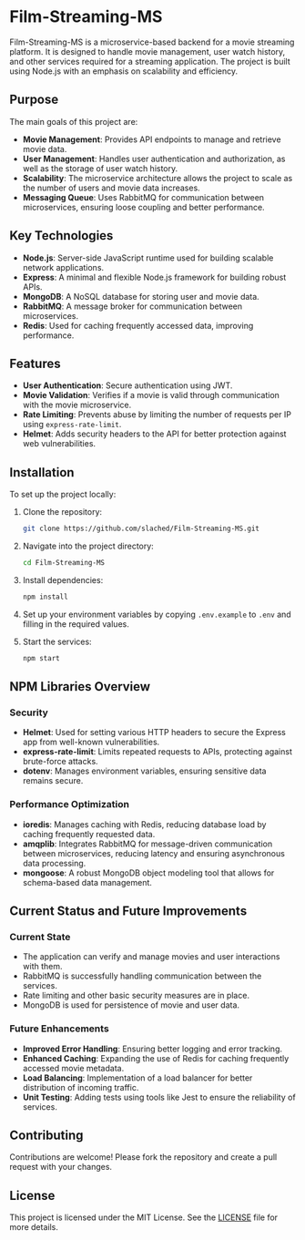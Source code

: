 # Film-Streaming-MS

Film-Streaming-MS is a microservice-based backend for a movie streaming platform. It is designed to handle movie management, user watch history, and other services required for a streaming application. The project is built using Node.js with an emphasis on scalability and efficiency.

## Purpose

The main goals of this project are:

- **Movie Management**: Provides API endpoints to manage and retrieve movie data.
- **User Management**: Handles user authentication and authorization, as well as the storage of user watch history.
- **Scalability**: The microservice architecture allows the project to scale as the number of users and movie data increases.
- **Messaging Queue**: Uses RabbitMQ for communication between microservices, ensuring loose coupling and better performance.

## Key Technologies

- **Node.js**: Server-side JavaScript runtime used for building scalable network applications.
- **Express**: A minimal and flexible Node.js framework for building robust APIs.
- **MongoDB**: A NoSQL database for storing user and movie data.
- **RabbitMQ**: A message broker for communication between microservices.
- **Redis**: Used for caching frequently accessed data, improving performance.

## Features

- **User Authentication**: Secure authentication using JWT.
- **Movie Validation**: Verifies if a movie is valid through communication with the movie microservice.
- **Rate Limiting**: Prevents abuse by limiting the number of requests per IP using `express-rate-limit`.
- **Helmet**: Adds security headers to the API for better protection against web vulnerabilities.

## Installation

To set up the project locally:

1. Clone the repository:

   ```bash
   git clone https://github.com/slached/Film-Streaming-MS.git
   ```

2. Navigate into the project directory:

   ```bash
   cd Film-Streaming-MS
   ```

3. Install dependencies:

   ```bash
   npm install
   ```

4. Set up your environment variables by copying `.env.example` to `.env` and filling in the required values.

5. Start the services:

   ```bash
   npm start
   ```

## NPM Libraries Overview

### Security

- **Helmet**: Used for setting various HTTP headers to secure the Express app from well-known vulnerabilities.
- **express-rate-limit**: Limits repeated requests to APIs, protecting against brute-force attacks.
- **dotenv**: Manages environment variables, ensuring sensitive data remains secure.

### Performance Optimization

- **ioredis**: Manages caching with Redis, reducing database load by caching frequently requested data.
- **amqplib**: Integrates RabbitMQ for message-driven communication between microservices, reducing latency and ensuring asynchronous data processing.
- **mongoose**: A robust MongoDB object modeling tool that allows for schema-based data management.

## Current Status and Future Improvements

### Current State

- The application can verify and manage movies and user interactions with them.
- RabbitMQ is successfully handling communication between the services.
- Rate limiting and other basic security measures are in place.
- MongoDB is used for persistence of movie and user data.

### Future Enhancements

- **Improved Error Handling**: Ensuring better logging and error tracking.
- **Enhanced Caching**: Expanding the use of Redis for caching frequently accessed movie metadata.
- **Load Balancing**: Implementation of a load balancer for better distribution of incoming traffic.
- **Unit Testing**: Adding tests using tools like Jest to ensure the reliability of services.

## Contributing

Contributions are welcome! Please fork the repository and create a pull request with your changes.

## License

This project is licensed under the MIT License. See the [LICENSE](LICENSE) file for more details.
